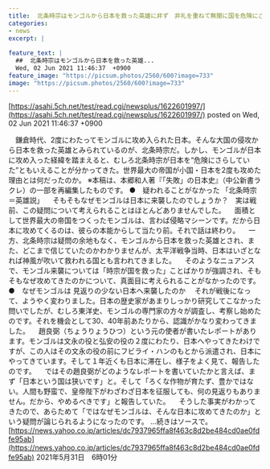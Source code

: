 ```yaml
---
title:  北条時宗はモンゴルから日本を救った英雄に非ず　非礼を重ねて無闇に国を危険にさらす  
categories:
- news
excerpt: |
  
feature_text: |
  ##  北条時宗はモンゴルから日本を救った英雄...
  Wed, 02 Jun 2021 11:46:37  +0900
feature_image: "https://picsum.photos/2560/600?image=733"
image: "https://picsum.photos/2560/600?image=733"
---
```


[https://asahi.5ch.net/test/read.cgi/newsplus/1622601997/](https://asahi.5ch.net/test/read.cgi/newsplus/1622601997/)
posted on Wed, 02 Jun 2021 11:46:37  +0900

<!--more-->

　鎌倉時代、2度にわたってモンゴルに攻め入られた日本。そんな大国の侵攻から日本を救った英雄とみられているのが、北条時宗だ。しかし、モンゴルが日本に攻め入った経緯を踏まえると、むしろ北条時宗が日本を“危険にさらしていた”ともいえることが分かってきた。世界最大の帝国が小国・日本を2度も攻めた理由とは何だったのか。 ※本稿は、本郷和人著『「失敗」の日本史』（中公新書ラクレ）の一部を再編集したものです。 ●　疑われることがなかった 「北条時宗＝英雄説」 　そもそもなぜモンゴルは日本に来襲したのでしょうか？　実は戦前、この疑問について考えられることはほとんどありませんでした。 　面積として世界最大の帝国をつくったモンゴルは、言わば侵略マシーンです。だから日本に攻めてくるのは、彼らの本能からして当たり前。それで話は終わり。 　一方、北条時宗は疑問の余地もなく、モンゴルから日本を救った英雄とされ、また、どこまで信じていたのかわかりませんが、太平洋戦争当時、日本はいざとなれば神風が吹いて救われる国とも言われてきました。 　そのようなニュアンスで、モンゴル来襲については「時宗が国を救った」ことばかりが強調され、そもそもなぜ攻めてきたのかについて、真面目に考えられることがなかったのです。 ●　なぜモンゴルは 見返りの少ない日本へ来襲したのか 　それが戦後になって、ようやく変わりました。日本の歴史家があまりしっかり研究してこなかった問いでしたが、むしろ東洋史、モンゴルの専門家の方々が調査し、考察し始めたのです。それを機会として30、40年前あたりから、認識がかなり変わってきました。 　趙良弼（ちょうりょうひつ）という元の使者が書いたレポートがあります。モンゴルは文永の役と弘安の役の２度にわたり、日本へやってきたわけですが、この人はその文永の役の前にフビライ・ハンのもとから派遣され、日本にやってきています。そして１年近くも日本に滞在し、様子をよく見て、報告したのです。 　ではその趙良弼がどのようなレポートを書いていたかと言えば、まず「日本という国は狭いです」と。そして「ろくな作物が育たず、豊かではない。人間も野蛮で、皇帝陛下がわざわざ日本を征服しても、何の見返りもありません。だから、やめるべきです」と報告していた。 　そうした事実がわかってきたので、あらためて「ではなぜモンゴルは、そんな日本に攻めてきたのか」という疑問が論じられるようになったのです。 …続きはソースで。 [https://news.yahoo.co.jp/articles/dc7937965ffa8f463c8d2be484cd0ae0fdfe95ab](https://news.yahoo.co.jp/articles/dc7937965ffa8f463c8d2be484cd0ae0fdfe95ab) 2021年5月31日　6時01分
